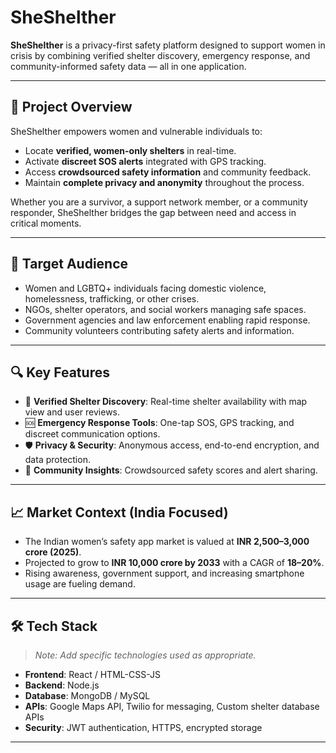 # SheShelther

**SheShelther** is a privacy-first safety platform designed to support women in crisis by combining verified shelter discovery, emergency response, and community-informed safety data — all in one application.

---

## 🌟 Project Overview

SheShelther empowers women and vulnerable individuals to:

- Locate **verified, women-only shelters** in real-time.
- Activate **discreet SOS alerts** integrated with GPS tracking.
- Access **crowdsourced safety information** and community feedback.
- Maintain **complete privacy and anonymity** throughout the process.

Whether you are a survivor, a support network member, or a community responder, SheShelther bridges the gap between need and access in critical moments.

---

## 🎯 Target Audience

- Women and LGBTQ+ individuals facing domestic violence, homelessness, trafficking, or other crises.
- NGOs, shelter operators, and social workers managing safe spaces.
- Government agencies and law enforcement enabling rapid response.
- Community volunteers contributing safety alerts and information.

---

## 🔍 Key Features

- 🧭 **Verified Shelter Discovery**: Real-time shelter availability with map view and user reviews.
- 🆘 **Emergency Response Tools**: One-tap SOS, GPS tracking, and discreet communication options.
- 🛡 **Privacy & Security**: Anonymous access, end-to-end encryption, and data protection.
- 📡 **Community Insights**: Crowdsourced safety scores and alert sharing.

---

## 📈 Market Context (India Focused)

- The Indian women’s safety app market is valued at **INR 2,500–3,000 crore (2025)**.
- Projected to grow to **INR 10,000 crore by 2033** with a CAGR of **18–20%**.
- Rising awareness, government support, and increasing smartphone usage are fueling demand.

---

## 🛠 Tech Stack

> _Note: Add specific technologies used as appropriate._

- **Frontend**: React  / HTML-CSS-JS 
- **Backend**: Node.js 
- **Database**: MongoDB / MySQL
- **APIs**: Google Maps API, Twilio for messaging, Custom shelter database APIs
- **Security**: JWT authentication, HTTPS, encrypted storage

---
